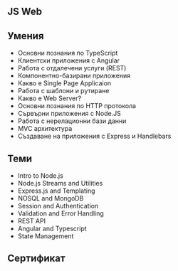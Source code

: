 ## JS Web

## Умения

- Основни познания по TypeScript
- Клиентски приложения с Angular
- Работа с отдалечени услуги (REST)
- Компонентно-базирани приложения
- Какво е Single Page Applicaion
- Работа с шаблони и рутиране
- Какво е Web Server?
- Основни познания по HTTP протокола
- Сървърни приложения с Node.JS
- Работа с нерелационни бази данни
- MVC архитектура
- Създаване на приложения с Express и Handlebars

## Теми

- Intro to Node.js
- Node.js Streams and Utilities
- Express.js and Templating
- NOSQL and MongoDB
- Session and Authentication
- Validation and Error Handling
- REST API
- Angular and Typescript
- State Management

## Сертификат
